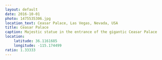 ```yaml
---
layout: default
date: 2016-10-01
photo: 1475535306.jpg
location_text: Ceasar Palace, Las Vegas, Nevada, USA
title: Ceasar Palace
caption: Majestic statue in the entrance of the gigantic Ceasar Palace. This hotel is composed by 3 tall buildings, a copy of the Colosseum from Rome, a massive night club, a shopping center and a small park with fountains!
location:
    latitude: 36.1161685
    longitude: -115.174499
ratio: 1.33333
---
```

